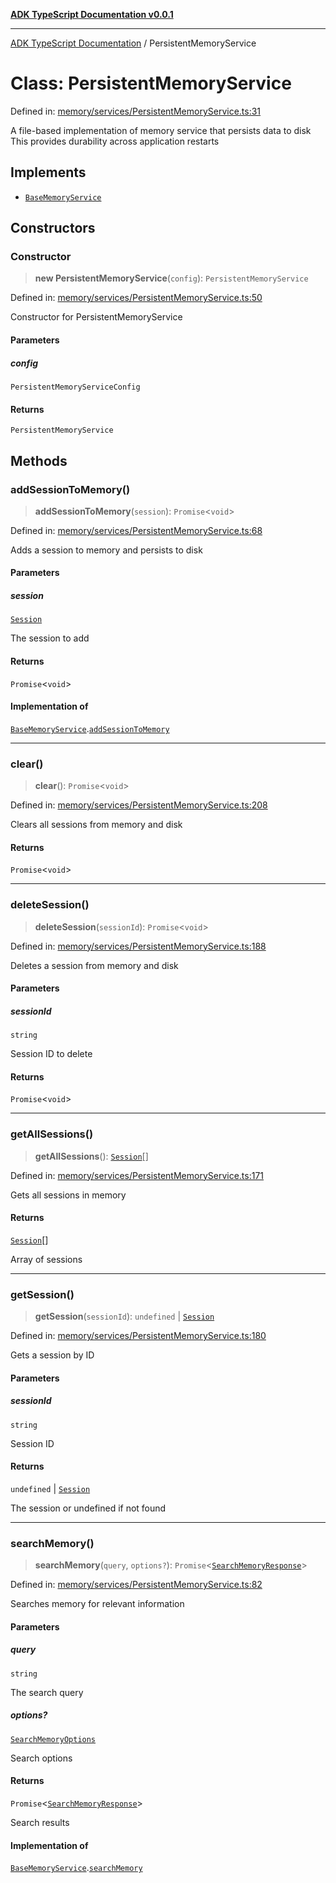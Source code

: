[**ADK TypeScript Documentation v0.0.1**](../README.md)

***

[ADK TypeScript Documentation](../globals.md) / PersistentMemoryService

# Class: PersistentMemoryService

Defined in: [memory/services/PersistentMemoryService.ts:31](https://github.com/pontus-devoteam/adk-typescript/blob/0f66151c645c59f98bf29f75515acbeb98026e1f/src/memory/services/PersistentMemoryService.ts#L31)

A file-based implementation of memory service that persists data to disk
This provides durability across application restarts

## Implements

- [`BaseMemoryService`](../interfaces/BaseMemoryService.md)

## Constructors

### Constructor

> **new PersistentMemoryService**(`config`): `PersistentMemoryService`

Defined in: [memory/services/PersistentMemoryService.ts:50](https://github.com/pontus-devoteam/adk-typescript/blob/0f66151c645c59f98bf29f75515acbeb98026e1f/src/memory/services/PersistentMemoryService.ts#L50)

Constructor for PersistentMemoryService

#### Parameters

##### config

`PersistentMemoryServiceConfig`

#### Returns

`PersistentMemoryService`

## Methods

### addSessionToMemory()

> **addSessionToMemory**(`session`): `Promise`\<`void`\>

Defined in: [memory/services/PersistentMemoryService.ts:68](https://github.com/pontus-devoteam/adk-typescript/blob/0f66151c645c59f98bf29f75515acbeb98026e1f/src/memory/services/PersistentMemoryService.ts#L68)

Adds a session to memory and persists to disk

#### Parameters

##### session

[`Session`](../interfaces/Session.md)

The session to add

#### Returns

`Promise`\<`void`\>

#### Implementation of

[`BaseMemoryService`](../interfaces/BaseMemoryService.md).[`addSessionToMemory`](../interfaces/BaseMemoryService.md#addsessiontomemory)

***

### clear()

> **clear**(): `Promise`\<`void`\>

Defined in: [memory/services/PersistentMemoryService.ts:208](https://github.com/pontus-devoteam/adk-typescript/blob/0f66151c645c59f98bf29f75515acbeb98026e1f/src/memory/services/PersistentMemoryService.ts#L208)

Clears all sessions from memory and disk

#### Returns

`Promise`\<`void`\>

***

### deleteSession()

> **deleteSession**(`sessionId`): `Promise`\<`void`\>

Defined in: [memory/services/PersistentMemoryService.ts:188](https://github.com/pontus-devoteam/adk-typescript/blob/0f66151c645c59f98bf29f75515acbeb98026e1f/src/memory/services/PersistentMemoryService.ts#L188)

Deletes a session from memory and disk

#### Parameters

##### sessionId

`string`

Session ID to delete

#### Returns

`Promise`\<`void`\>

***

### getAllSessions()

> **getAllSessions**(): [`Session`](../interfaces/Session.md)[]

Defined in: [memory/services/PersistentMemoryService.ts:171](https://github.com/pontus-devoteam/adk-typescript/blob/0f66151c645c59f98bf29f75515acbeb98026e1f/src/memory/services/PersistentMemoryService.ts#L171)

Gets all sessions in memory

#### Returns

[`Session`](../interfaces/Session.md)[]

Array of sessions

***

### getSession()

> **getSession**(`sessionId`): `undefined` \| [`Session`](../interfaces/Session.md)

Defined in: [memory/services/PersistentMemoryService.ts:180](https://github.com/pontus-devoteam/adk-typescript/blob/0f66151c645c59f98bf29f75515acbeb98026e1f/src/memory/services/PersistentMemoryService.ts#L180)

Gets a session by ID

#### Parameters

##### sessionId

`string`

Session ID

#### Returns

`undefined` \| [`Session`](../interfaces/Session.md)

The session or undefined if not found

***

### searchMemory()

> **searchMemory**(`query`, `options?`): `Promise`\<[`SearchMemoryResponse`](../interfaces/SearchMemoryResponse.md)\>

Defined in: [memory/services/PersistentMemoryService.ts:82](https://github.com/pontus-devoteam/adk-typescript/blob/0f66151c645c59f98bf29f75515acbeb98026e1f/src/memory/services/PersistentMemoryService.ts#L82)

Searches memory for relevant information

#### Parameters

##### query

`string`

The search query

##### options?

[`SearchMemoryOptions`](../interfaces/SearchMemoryOptions.md)

Search options

#### Returns

`Promise`\<[`SearchMemoryResponse`](../interfaces/SearchMemoryResponse.md)\>

Search results

#### Implementation of

[`BaseMemoryService`](../interfaces/BaseMemoryService.md).[`searchMemory`](../interfaces/BaseMemoryService.md#searchmemory)
